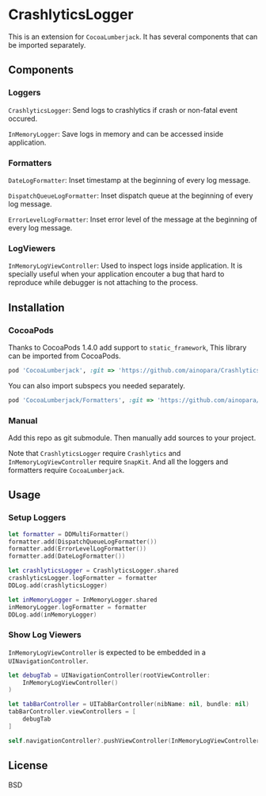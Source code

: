# CrashlyticsLogger

This is an extension for `CocoaLumberjack`. It has several components that can be imported separately.

## Components

### Loggers

`CrashlyticsLogger`: Send logs to crashlytics if crash or non-fatal event occured.

`InMemoryLogger`: Save logs in memory and can be accessed inside application.

### Formatters

`DateLogFormatter`: Inset timestamp at the beginning of every log message.

`DispatchQueueLogFormatter`: Inset dispatch queue at the beginning of every log message.

`ErrorLevelLogFormatter`: Inset error level of the message at the beginning of every log message.

### LogViewers

`InMemoryLogViewController`: Used to inspect logs inside application. It is specially useful when your application encouter a bug that hard to reproduce while debugger is not attaching to the process.

## Installation

### CocoaPods
Thanks to CocoaPods 1.4.0 add support to `static_framework`, This library can be imported from CocoaPods.

```ruby
pod 'CocoaLumberjack', :git => 'https://github.com/ainopara/CrashlyticsLogger.git', :tag => '0.1.0'
```
You can also import subspecs you needed separately.

```ruby
pod 'CocoaLumberjack/Formatters', :git => 'https://github.com/ainopara/CrashlyticsLogger.git', :tag => '0.1.0'
```

### Manual
Add this repo as git submodule. Then manually add sources to your project.

Note that `CrashlyticsLogger` require `Crashlytics` and `InMemoryLogViewController` require `SnapKit`. And all the loggers and formatters require `CocoaLumberjack`.

## Usage

### Setup Loggers

```swift
let formatter = DDMultiFormatter()
formatter.add(DispatchQueueLogFormatter())
formatter.add(ErrorLevelLogFormatter())
formatter.add(DateLogFormatter())

let crashlyticsLogger = CrashlyticsLogger.shared
crashlyticsLogger.logFormatter = formatter
DDLog.add(crashlyticsLogger)

let inMemoryLogger = InMemoryLogger.shared
inMemoryLogger.logFormatter = formatter
DDLog.add(inMemoryLogger)
```

### Show Log Viewers

`InMemoryLogViewController` is expected to be embedded in a `UINavigationController`.

```swift
let debugTab = UINavigationController(rootViewController:
    InMemoryLogViewController()
)

let tabBarController = UITabBarController(nibName: nil, bundle: nil)
tabBarController.viewControllers = [
    debugTab
]
```

```swift
self.navigationController?.pushViewController(InMemoryLogViewController(), animated: true)
```

## License
BSD
